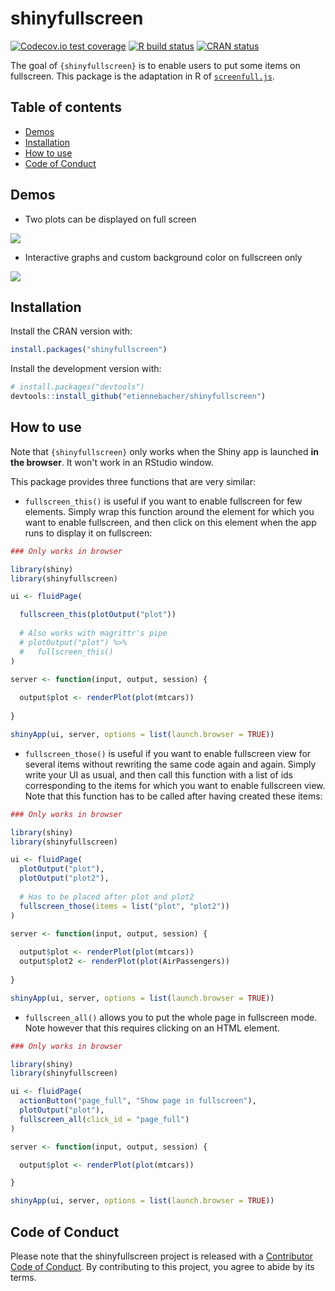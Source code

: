 
# shinyfullscreen

<!-- badges: start -->

[![Codecov.io test coverage](https://codecov.io/gh/etiennebacher/shinyfullscreen/branch/master/graphs/badge.svg)](https://codecov.io/github/etiennebacher/shinyfullscreen) [![R build status](https://github.com/etiennebacher/shinyfullscreen/workflows/R-CMD-check/badge.svg)](https://github.com/etiennebacher/shinyfullscreen/actions) [![CRAN status](https://www.r-pkg.org/badges/version/shinyfullscreen)](https://CRAN.R-project.org/package=shinyfullscreen)
<!-- badges: end -->

The goal of `{shinyfullscreen}` is to enable users to put some items on fullscreen. This package is the adaptation in R of [`screenfull.js`](https://github.com/sindresorhus/screenfull.js).

## Table of contents

- [Demos](#demo)
- [Installation](#installation)
- [How to use](#howto)
- [Code of Conduct](#CoC)


<h2 id = "demo"> Demos </h2> 

* Two plots can be displayed on full screen

![](fullscreen-those2.gif)

* Interactive graphs and custom background color on fullscreen only

![](echarts-bgcolor.gif)


<h2 id = "installation"> Installation </h2> 

Install the CRAN version with:
```r
install.packages("shinyfullscreen")
```

Install the development version with:

``` r
# install.packages("devtools")
devtools::install_github("etiennebacher/shinyfullscreen")
```

<h2 id = "howto"> How to use </h2> 

Note that `{shinyfullscreen}` only works when the Shiny app is launched **in the browser**. It won't work in an RStudio window. 

This package provides three functions that are very similar:

* `fullscreen_this()` is useful if you want to enable fullscreen for few elements. Simply wrap this function around the element for which you want to enable fullscreen, and then click on this element when the app runs to display it on fullscreen:

```R
### Only works in browser

library(shiny)
library(shinyfullscreen)

ui <- fluidPage(

  fullscreen_this(plotOutput("plot"))
  
  # Also works with magrittr's pipe
  # plotOutput("plot") %>%
  #   fullscreen_this()
)

server <- function(input, output, session) {
  
  output$plot <- renderPlot(plot(mtcars))
  
}

shinyApp(ui, server, options = list(launch.browser = TRUE))
```

* `fullscreen_those()` is useful if you want to enable fullscreen view for several items without rewriting the same code again and again. Simply write your UI as usual, and then call this function with a list of ids corresponding to the items for which you want to enable fullscreen view. Note that this function has to be called after having created these items:

```R
### Only works in browser

library(shiny)
library(shinyfullscreen)

ui <- fluidPage(
  plotOutput("plot"),
  plotOutput("plot2"),
  
  # Has to be placed after plot and plot2
  fullscreen_those(items = list("plot", "plot2"))
)

server <- function(input, output, session) {
  
  output$plot <- renderPlot(plot(mtcars))
  output$plot2 <- renderPlot(plot(AirPassengers))
  
}

shinyApp(ui, server, options = list(launch.browser = TRUE))
```

* `fullscreen_all()` allows you to put the whole page in fullscreen mode. Note however that this requires clicking on an HTML element.

```R
### Only works in browser

library(shiny)
library(shinyfullscreen)

ui <- fluidPage(
  actionButton("page_full", "Show page in fullscreen"),
  plotOutput("plot"),
  fullscreen_all(click_id = "page_full")
)

server <- function(input, output, session) {

  output$plot <- renderPlot(plot(mtcars))

}

shinyApp(ui, server, options = list(launch.browser = TRUE))
```

<h2 id = "CoC"> Code of Conduct </h2> 

Please note that the shinyfullscreen project is released with a [Contributor Code of Conduct](https://contributor-covenant.org/version/2/0/CODE_OF_CONDUCT.html). By contributing to this project, you agree to abide by its terms.
